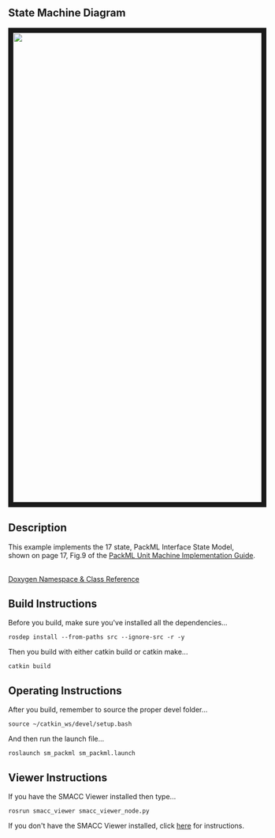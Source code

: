  <h2>State Machine Diagram</h2>
<img src="https://github.com/robosoft-ai/SMACC/blob/master/smacc_sm_reference_library/sm_packml/docs/smacc_state_machine_20200205-104849.dot.svg" width="950" align="center" border="10"/>

<h2>Description</h2> This example implements the 17 state, PackML Interface State Model, shown on page 17, Fig.9 of the <a href="http://omac.org/wp-content/uploads/2016/11/PackML_Unit_Machine_Implementation_Guide-V1-00.pdf">PackML Unit Machine Implementation Guide</a>.<br></br>

 <a href="https://robosoft-ai.github.io/smacc_doxygen/master/html/namespacesm__packml.html">Doxygen Namespace & Class Reference</a>

 <h2>Build Instructions</h2>
Before you build, make sure you've installed all the dependencies...

```
rosdep install --from-paths src --ignore-src -r -y
```

Then you build with either catkin build or catkin make...

```
catkin build
```

<h2>Operating Instructions</h2>
After you build, remember to source the proper devel folder...

```
source ~/catkin_ws/devel/setup.bash
```

And then run the launch file...

```
roslaunch sm_packml sm_packml.launch
```

<h2>Viewer Instructions</h2>
If you have the SMACC Viewer installed then type...

```
rosrun smacc_viewer smacc_viewer_node.py
```

If you don't have the SMACC Viewer installed, click <a href="http://smacc.ninja/smacc-viewer/">here</a> for instructions.
